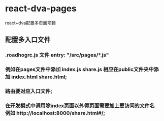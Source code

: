 # react-dva-pages
react+dva配置多页面项目
## 配置多入口文件
### .roadhogrc.js 文件 entry: "/src/pages/*.js"
### 例如在pages文件中添加 index.js share.js 相应在public文件夹中添加 index.html share.html;
### 路由要对应入口文件;
### 在开发模式中调用除index页面以外得页面需要加上要访问的文件名 例如 http://localhost:8000/share.html#/;
